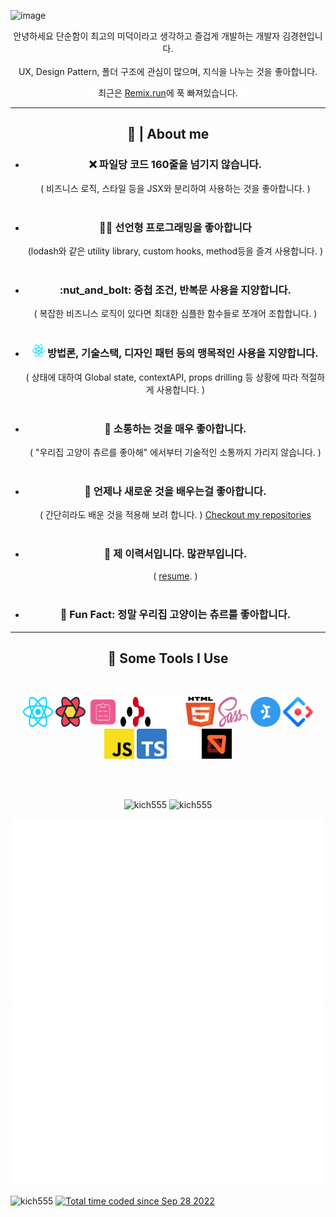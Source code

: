 ![image](https://user-images.githubusercontent.com/79491683/192609072-8aac24ee-b0db-4147-99f6-318a0c6806ad.png)


<p align='center'>안녕하세요 단순함이 최고의 미덕이라고 생각하고 즐겁게 개발하는 개발자 김경현입니다.
<br/>
<br/>
UX, Design Pattern, 폴더 구조에 관심이 많으며, 지식을 나누는 것을 좋아합니다.
</p>
<p align='center'><img src="icons/remix.svg" alt="remix" width="12" height="12" /> 최근은 <a href="https://remix.run/">Remix.run</a>에 푹 빠져있습니다. <img src="icons/remix.svg" alt="remix" width="12" height="12" /></p>

<hr>
<h2 align='center' >🍩 | About me </h2>
<ul align='center'>
  <li><h3>❌ 파일당 코드 160줄을 넘기지 않습니다.</h3></li>
( 비즈니스 로직, 스타일 등을 JSX와 분리하여 사용하는 것을 좋아합니다. )
<br/>
<br/>
<li><h3>👨‍💻 선언형 프로그래밍을 좋아합니다</h3></li>
(lodash와 같은 utility library, custom hooks, method등을 즐겨 사용합니다. )
<br/>
<br/>
<li><h3>:nut_and_bolt: 중첩 조건, 반복문 사용을 지양합니다.</h3></li>
( 복잡한 비즈니스 로직이 있다면 최대한 심플한 함수들로 쪼개어 조합합니다. )
<br/>
<br/>
<li><h3><img src="icons/react.svg" alt="react" width="20" height="20" /> 방법론, 기술스택, 디자인 패턴 등의 맹목적인 사용을 지양합니다.</h3></li>
( 상태에 대하여 Global state, contextAPI, props drilling 등 상황에 따라 적절하게 사용합니다. )
<br/>
<br/>
<li><h3>💬 소통하는 것을 매우 좋아합니다.</h3> </li>
( "우리집 고양이 츄르를 좋아해" 에서부터 기술적인 소통까지 가리지 않습니다. )
<br/>
<br/>
<li><h3>🧐 언제나 새로운 것을 배우는걸 좋아합니다.</h3></li>
(  간단히라도 배운 것을 적용해 보려 합니다. )
<a href="https://github.com/kich555?tab=repositories">Checkout my repositories</a> 
<br/>
<br/>
<li><h3>📙 제 이력서입니다. 많관부입니다.</h3></li>
  ( <a href="https://www.stanleylim.me/resume/resume.pdf">resume</a>. )
<br/>
<br/>
<li><h3>🎉 Fun Fact: 정말 우리집 고양이는 츄르를 좋아합니다.</h3></li>
</ul>

<hr>
<h2 align='center'>🚀 Some Tools I Use</h2>
<br/>
<p align="center">
<a target="_blank" href="https://reactjs.org/"><img src="icons/react.svg" alt="react" width="48" height="48" /></a>
<a target="_blank" href="https://tanstack.com/query/v4"><img src="icons/react-query.svg" alt="react-query" width="48" height="48" /></a>
<a target="_blank" href="https://react-hook-form.com/"><img src="icons/react-hook-form.svg" alt="react-hook-form" width="48" height="48" /></a>
<a target="_blank" href="https://reactrouter.com/en/main"><img src="icons/react-router.svg" alt="react-router" width="48" height="48" /></a>
<a target="_blank" href="https://remix.run/"><img src="icons/remix.svg" alt="remix" width="48" height="48" /></a>
<a target="_blank" href="https://developer.mozilla.org/en-US/docs/Glossary/HTML5"><img src="icons/html-5.svg" alt="html-5" width="48" height="48" /></a>
<a target="_blank" href="https://sass-lang.com/"><img src="icons/sass.svg" alt="sass" width="48" height="48" /></a>
<a target="_blank" href="https://mantine.dev/"><img src="icons/mantine.svg" alt="mantine" width="48" height="48" /></a>
<a target="_blank" href="https://ant.design/"><img src="icons/ant-design.svg" alt="ant-design" width="48" height="48" /></a>
<a target="_blank" href="https://developer.mozilla.org/en-US/docs/Web/JavaScript"><img src="icons/javascript.svg" alt="javascript" width="48" height="48" /></a>
<a target="_blank" href="https://www.typescriptlang.org/"><img src="icons/typescript.svg" alt="typescript" width="48" height="48" /></a>
<a target="_blank" href="https://www.prisma.io/"><img src="icons/prisma.svg" alt="prisma" width="48" height="48" /></a>
<a target="_blank" href="https://mswjs.io/"><img src="icons/msw.svg" alt="msw" width="48" height="48" /></a>
</p>
<br/>
<br/>
<p align='center'>
  <img src = "https://github-readme-stats.vercel.app/api?username=kich555&show_icons=true&theme=bear" alt="kich555" width = 500>
  <img src = "https://github-readme-streak-stats.herokuapp.com?user=kich555&theme=buefy&hide_border=true" alt="kich555" width = 500>
</p>
<p align='center'>
  <img src = "stats/languages.svg" alt="kich555" width = 500>
  <img src = "stats/overview.svg" alt="kich555" width = 500>
</p>

<!--START_SECTION:waka-->
<!--END_SECTION:waka-->

<p><img src="https://visitor-badge.glitch.me/badge?page_id=kich555.kich555" alt="kich555"> <a href="https://wakatime.com/@30200ac1-28d5-4315-b104-b31a90d0102b"><img src="https://wakatime.com/badge/user/30200ac1-28d5-4315-b104-b31a90d0102b.svg" alt="Total time coded since Sep 28 2022" /></a></p>
